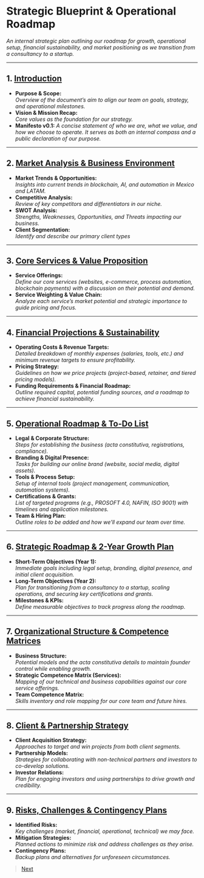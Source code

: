 # Strategic Blueprint & Operational Roadmap

*An internal strategic plan outlining our roadmap for growth, operational setup, financial sustainability, and market positioning as we transition from a consultancy to a startup.*

---
## 1. [**Introduction**](./1-Introduction.md)
- **Purpose & Scope:**  
    *Overview of the document’s aim to align our team on goals, strategy, and operational milestones.*
- **Vision & Mission Recap:**  
    *Core values as the foundation for our strategy.*
- **Manifesto v0.1:**
    *A concise statement of who we are, what we value, and how we choose to operate. It serves as both an internal compass and a public declaration of our purpose.*
---
## 2. [**Market Analysis & Business Environment**](./2-Business-Environment.md)
- **Market Trends & Opportunities:**  
    *Insights into current trends in blockchain, AI, and automation in Mexico and LATAM.*
- **Competitive Analysis:**  
    *Review of key competitors and differentiators in our niche.*
- **SWOT Analysis:**  
    *Strengths, Weaknesses, Opportunities, and Threats impacting our business.*
- **Client Segmentation:**  
  *Identify and describe our primary client types*
---
## 3. [**Core Services & Value Proposition**](./3-Value-Proposition.md)
- **Service Offerings:**  
  *Define our core services (websites, e-commerce, process automation, blockchain payments) with a discussion on their potential and demand.*
- **Service Weighting & Value Chain:**  
  *Analyze each service’s market potential and strategic importance to guide pricing and focus.*
---
## 4. [**Financial Projections & Sustainability**](./4-Financial-Strategy.md)
- **Operating Costs & Revenue Targets:**  
  *Detailed breakdown of monthly expenses (salaries, tools, etc.) and minimum revenue targets to ensure profitability.*
- **Pricing Strategy:**  
  *Guidelines on how we price projects (project-based, retainer, and tiered pricing models).*
- **Funding Requirements & Financial Roadmap:**  
  *Outline required capital, potential funding sources, and a roadmap to achieve financial sustainability.*
---
## 5. [**Operational Roadmap & To-Do List**](./5-Operational-Roadmap.md)
- **Legal & Corporate Structure:**  
  *Steps for establishing the business (acta constitutiva, registrations, compliance).*
- **Branding & Digital Presence:**  
  *Tasks for building our online brand (website, social media, digital assets).*
- **Tools & Process Setup:**  
  *Setup of internal tools (project management, communication, automation systems).*
- **Certifications & Grants:**  
  *List of targeted programs (e.g., PROSOFT 4.0, NAFIN, ISO 9001) with timelines and application milestones.*
- **Team & Hiring Plan:**  
  *Outline roles to be added and how we’ll expand our team over time.*
---
## 6. [**Strategic Roadmap & 2-Year Growth Plan**](./6-Strategic-Roadmap.md)
- **Short-Term Objectives (Year 1):**  
  *Immediate goals including legal setup, branding, digital presence, and initial client acquisition.*
- **Long-Term Objectives (Year 2):**  
  *Plan for transitioning from a consultancy to a startup, scaling operations, and securing key certifications and grants.*
- **Milestones & KPIs:**  
  *Define measurable objectives to track progress along the roadmap.*
---
## 7. [**Organizational Structure & Competence Matrices**](./7-Organizational-Structure.md)
- **Business Structure:**  
  *Potential models and the acta constitutiva details to maintain founder control while enabling growth.*
- **Strategic Competence Matrix (Services):**  
  *Mapping of our technical and business capabilities against our core service offerings.*
- **Team Competence Matrix:**  
  *Skills inventory and role mapping for our core team and future hires.*
---
## 8. [**Client & Partnership Strategy**](./8-Client-Partnership-Strategy.md)
- **Client Acquisition Strategy:**  
  *Approaches to target and win projects from both client segments.*
- **Partnership Models:**  
  *Strategies for collaborating with non-technical partners and investors to co-develop solutions.*
- **Investor Relations:**  
  *Plan for engaging investors and using partnerships to drive growth and credibility.*
---
## 9. [**Risks, Challenges & Contingency Plans**](./9-Contingency-Plans.md)
- **Identified Risks:**  
  *Key challenges (market, financial, operational, technical) we may face.*
- **Mitigation Strategies:**  
  *Planned actions to minimize risk and address challenges as they arise.*
- **Contingency Plans:**  
  *Backup plans and alternatives for unforeseen circumstances.*

> [Next](./1-Introduction.md)